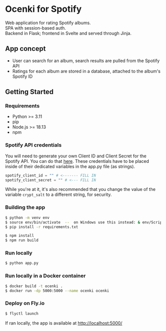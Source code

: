 # Ocenki for Spotify

Web application for rating Spotify albums.  
SPA with session-based auth.  
Backend in Flask; frontend in Svelte and served through Jinja.

## App concept

- User can search for an album, search results are pulled from the Spotify API
- Ratings for each album are stored in a database, attached to the album's Spotify ID 

## Getting Started
### Requirements
- Python >= 3.11 
- pip
- Node.js >= 18.13
- npm

### Spotify API credentials
You will need to generate your own Client ID and Client Secret for the Spotify API. You can do that [here](https://developer.spotify.com/dashboard/applications). These credentials have to be placed inside of their dedicated variables in the app.py file (as strings).
```python
spotify_client_id = "" # <------- FILL IN
spotify_client_secret = "" # <--- FILL IN
```
While you're at it, it's also recommended that you change the value of the variable `crypt_salt` to a different string, for security.

### Building the app
```sh
$ python -m venv env
$ source env/bin/activate  --  on Windows use this instead: & env/Scripts/Activate.ps1
$ pip install -r requirements.txt

$ npm install
$ npm run build
```

### Run locally
```sh
$ python app.py
```

### Run locally in a Docker container
```sh
$ docker build -t ocenki .
$ docker run -dp 5000:5000 --name ocenki ocenki
```

### Deploy on Fly.io
```sh
$ flyctl launch
```

If ran locally, the app is available at [http://localhost:5000/](http://localhost:5000/)
